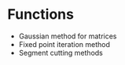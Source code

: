 ﻿# Functions
 - Gaussian method for matrices
 - Fixed point iteration method
 - Segment cutting methods
